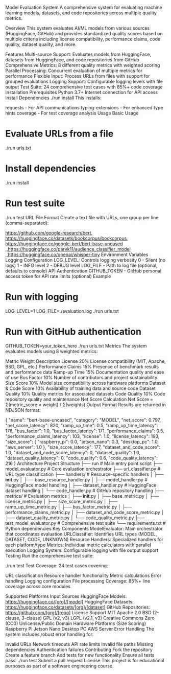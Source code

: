 Model Evaluation System
A comprehensive system for evaluating machine learning models, datasets, and code repositories across multiple quality metrics.

Overview
This system evaluates AI/ML models from various sources (HuggingFace, GitHub) and provides standardized quality scores based on multiple criteria including license compatibility, performance claims, code quality, dataset quality, and more.

Features
Multi-source Support: Evaluates models from HuggingFace, datasets from HuggingFace, and code repositories from GitHub
Comprehensive Metrics: 8 different quality metrics with weighted scoring
Parallel Processing: Concurrent evaluation of multiple metrics for performance
Flexible Input: Process URLs from files with support for grouped evaluations
Logging Support: Configurable logging levels with file output
Test Suite: 24 comprehensive test cases with 85%+ code coverage
Installation
Prerequisites
Python 3.7+
Internet connection for API access
Install Dependencies
./run install
This installs:

requests - For API communications
typing-extensions - For enhanced type hints
coverage - For test coverage analysis
Usage
Basic Usage
# Evaluate URLs from a file
./run urls.txt

# Install dependencies
./run install

# Run test suite
./run test
URL File Format
Create a text file with URLs, one group per line (comma-separated):

https://github.com/google-research/bert, https://huggingface.co/datasets/bookcorpus/bookcorpus, https://huggingface.co/google-bert/bert-base-uncased
,,https://huggingface.co/parvk11/audience_classifier_model
,,https://huggingface.co/openai/whisper-tiny
Environment Variables
Logging Configuration
LOG_LEVEL: Controls logging verbosity
0 - Silent (no logs)
1 - INFO level
2 - DEBUG level
LOG_FILE - Path to log file (optional, defaults to console)
API Authentication
GITHUB_TOKEN - GitHub personal access token for API rate limits (optional)
Example
# Run with logging
LOG_LEVEL=1 LOG_FILE=./evaluation.log ./run urls.txt

# Run with GitHub authentication
GITHUB_TOKEN=your_token_here ./run urls.txt
Metrics
The system evaluates models using 8 weighted metrics:

Metric	Weight	Description
License	20%	License compatibility (MIT, Apache, BSD, GPL, etc.)
Performance Claims	15%	Presence of benchmark results and performance data
Ramp-up Time	15%	Documentation quality and ease of use
Bus Factor	10%	Number of contributors and project sustainability
Size Score	10%	Model size compatibility across hardware platforms
Dataset & Code Score	10%	Availability of training data and source code
Dataset Quality	10%	Quality metrics for associated datasets
Code Quality	10%	Code repository quality and maintenance
Net Score Calculation
Net Score = Σ(metric_score × weight) / Σ(weights)
Output Format
Results are returned in NDJSON format:

{
  "name": "bert-base-uncased",
  "category": "MODEL",
  "net_score": 0.797,
  "net_score_latency": 820,
  "ramp_up_time": 0.5,
  "ramp_up_time_latency": 176,
  "bus_factor": 1.0,
  "bus_factor_latency": 171,
  "performance_claims": 0.5,
  "performance_claims_latency": 103,
  "license": 1.0,
  "license_latency": 193,
  "size_score": {
    "raspberry_pi": 0.0,
    "jetson_nano": 0.3,
    "desktop_pc": 1.0,
    "aws_server": 1.0
  },
  "size_score_latency": 177,
  "dataset_and_code_score": 1.0,
  "dataset_and_code_score_latency": 0,
  "dataset_quality": 1.0,
  "dataset_quality_latency": 0,
  "code_quality": 0.6,
  "code_quality_latency": 216
}
Architecture
Project Structure
├── run                     # Main entry point script
├── model_evaluator.py      # Core evaluation orchestrator
├── url_classifier.py       # URL type classification
├── handlers/               # Resource-specific handlers
│   ├── __init__.py
│   ├── base_resource_handler.py
│   ├── model_handler.py    # HuggingFace model handling
│   ├── dataset_handler.py  # HuggingFace dataset handling
│   └── code_handler.py     # GitHub repository handling
├── metrics/                # Evaluation metrics
│   ├── __init__.py
│   ├── base_metric.py
│   ├── license_metric.py
│   ├── size_score_metric.py
│   ├── ramp_up_time_metric.py
│   ├── bus_factor_metric.py
│   ├── performance_claims_metric.py
│   ├── dataset_and_code_score_metric.py
│   ├── dataset_quality_metric.py
│   └── code_quality_metric.py
├── test_model_evaluator.py # Comprehensive test suite
└── requirements.txt        # Python dependencies
Key Components
ModelEvaluator: Main orchestrator that coordinates evaluation
URLClassifier: Identifies URL types (MODEL, DATASET, CODE, UNKNOWN)
Resource Handlers: Specialized handlers for each platform/type
Metrics: Individual metric calculators with parallel execution
Logging System: Configurable logging with file output support
Testing
Run the comprehensive test suite:

./run test
Test Coverage: 24 test cases covering:

URL classification
Resource handler functionality
Metric calculations
Error handling
Logging configuration
File processing
Coverage: 85%+ line coverage across core modules

Supported Platforms
Input Sources
HuggingFace Models: https://huggingface.co/[org]/[model]
HuggingFace Datasets: https://huggingface.co/datasets/[org]/[dataset]
GitHub Repositories: https://github.com/[org]/[repo]
License Support
MIT
Apache 2.0
BSD (2-clause, 3-clause)
GPL (v2, v3)
LGPL (v2.1, v3)
Creative Commons Zero (CC0)
Unlicense/Public Domain
Hardware Platforms (Size Scoring)
Raspberry Pi
Jetson Nano
Desktop PC
AWS Server
Error Handling
The system includes robust error handling for:

Invalid URLs
Network timeouts
API rate limits
Invalid file paths
Missing dependencies
Authentication failures
Contributing
Fork the repository
Create a feature branch
Add tests for new functionality
Ensure all tests pass: ./run test
Submit a pull request
License
This project is for educational purposes as part of a software engineering course.
